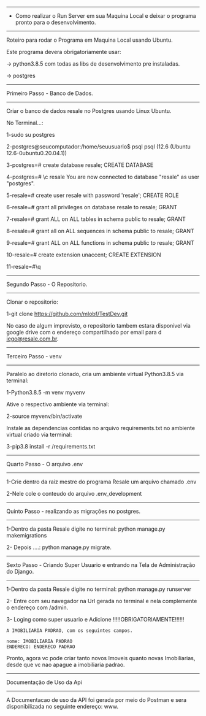 ----------------------------------------------------------------------
- Como realizar o Run Server em sua Maquina Local e deixar o programa
    pronto para o desenvolvimento.

----------------------------------------------------------------------

Roteiro para rodar o Programa em Maquina Local usando  Ubuntu.

Este programa devera obrigatoriamente usar:

  -> python3.8.5 com todas as libs de desenvolvimento pre instaladas.

  -> postgres

----------------------------------------------------------------------
Primeiro Passo - Banco de Dados.

----------------------------------------------------------------------
  Criar o banco de dados resale no Postgres usando Linux Ubuntu.

  No Terminal...:

  1-sudo su postgres

  2-postgres@seucomputador:/home/seuusuario$ psql
  psql (12.6 (Ubuntu 12.6-0ubuntu0.20.04.1))

  3-postgres=# create database resale;
  CREATE DATABASE

  4-postgres=# \c resale
  You are now connected to database "resale" as user "postgres".

  5-resale=# create user resale with password 'resale';
  CREATE ROLE

  6-resale=# grant all privileges on database resale to resale;
  GRANT

  7-resale=# grant ALL on ALL tables in schema public to resale;
  GRANT

  8-resale=# grant all on ALL  sequences in schema public to resale;
  GRANT

  9-resale=# grant ALL on ALL functions in schema public to resale;
  GRANT

  10-resale=# create extension unaccent;
  CREATE EXTENSION

  11-resale=#\q

----------------------------------------------------------------------
Segundo Passo - O Repositorio.

----------------------------------------------------------------------

  Clonar o repositorio:
  
  1-git clone https://github.com/mlobf/TestDev.git

  No caso de algum imprevisto, o repositorio tambem estara disponivel via 
  google drive com o endereço compartilhado por email para d​iego@resale.com.br​.

----------------------------------------------------------------------
Terceiro Passo - venv

----------------------------------------------------------------------

  Paralelo ao diretorio clonado, cria um ambiente virtual Python3.8.5 via
  terminal:

  1-Python3.8.5 -m venv myvenv
  
  Ative o respectivo ambiente via terminal:

  2-source myvenv/bin/activate
  
  Instale as dependencias contidas no arquivo requirements.txt no ambiente
  virtual criado via terminal:
  
  3-pip3.8 install -r /requirements.txt

----------------------------------------------------------------------
Quarto Passo - O arquivo .env

----------------------------------------------------------------------

  1-Crie dentro da raiz mestre do programa Resale um arquivo 
  chamado .env

  2-Nele cole o conteudo do arquivo .env_development

----------------------------------------------------------------------
Quinto Passo - realizando as migrações no postgres.

----------------------------------------------------------------------

  1-Dentro da pasta Resale digite no terminal:
  python manage.py makemigrations

  2- Depois ....:
  python manage.py migrate.

----------------------------------------------------------------------
Sexto Passo - Criando Super Usuario e entrando na Tela de Administração
do Django.

----------------------------------------------------------------------
  1-Dentro da pasta Resale digite no terminal:
  python manage.py runserver

  2- Entre com seu navegador na Url gerada no terminal e nela complemente
  o endereço com /admin.

  3- Loging como super usuario e Adicione 
     !!!!!OBRIGATORIAMENTE!!!!!!

    A IMOBILIARIA PADRAO, com os seguintes campos.

    nome: IMOBILIARIA PADRAO
    ENDERECO: ENDERECO PADRAO


Pronto, agora vc pode criar tanto novos Imoveis quanto novas Imobiliarias,
desde que vc nao apague a imobiliaria padrao.

----------------------------------------------------------------------
Documentação de Uso da Api

----------------------------------------------------------------------

A Documentacao de uso da API foi gerada por meio do Postman e sera disponibilizada 
no seguinte endereço:
www.



